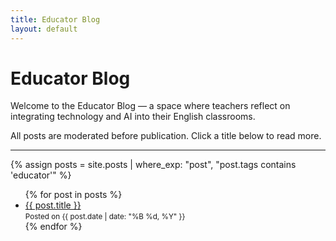 ```yaml
---
title: Educator Blog
layout: default
---
```


# Educator Blog

Welcome to the Educator Blog — a space where teachers reflect on integrating technology and AI into their English classrooms.

All posts are moderated before publication. Click a title below to read more.

---

{% assign posts = site.posts | where_exp: "post", "post.tags contains 'educator'" %}
<ul>
  {% for post in posts %}
    <li>
      <a href="{{ post.url }}">{{ post.title }}</a>
      <br><small>Posted on {{ post.date | date: "%B %d, %Y" }}</small>
    </li>
  {% endfor %}
</ul>
